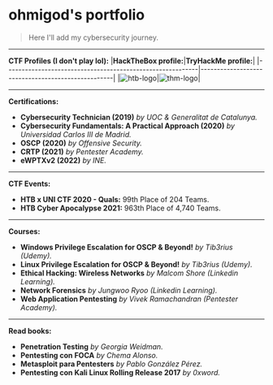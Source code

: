 # ohmigod's portfolio

>Here I'll add my cybersecurity journey.
_____

**CTF Profiles (I don't play lol):**
|**HackTheBox profile:**|**TryHackMe profile:**|
|-----------------------------------------------------------|---------------------------------------------------|
|![htb-logo](http://www.hackthebox.eu/badge/image/86046.jpg)|![thm-logo](https://i.ibb.co/pJr2hXL/ohmigod-1.png)|
_____

**Certifications:**

* **Cybersecurity Technician (2019)** _by UOC & Generalitat de Catalunya._
* **Cybersecurity Fundamentals: A Practical Approach (2020)** _by Universidad Carlos III de Madrid._
* **OSCP (2020)** _by Offensive Security._
* **CRTP (2021)** _by Pentester Academy._
* **eWPTXv2 (2022)** _by INE._

_____

**CTF Events:**

* **HTB x UNI CTF 2020 - Quals:** 99th Place of 204 Teams.
* **HTB Cyber Apocalypse 2021:** 963th Place of 4,740 Teams.  

_____

**Courses:**

* **Windows Privilege Escalation for OSCP & Beyond!** _by Tib3rius (Udemy)._
* **Linux Privilege Escalation for OSCP & Beyond!** _by Tib3rius (Udemy)._
* **Ethical Hacking: Wireless Networks** _by Malcom Shore (Linkedin Learning)._
* **Network Forensics** _by Jungwoo Ryoo (Linkedin Learning)._
* **Web Application Pentesting** _by Vivek Ramachandran (Pentester Academy)._

_____

**Read books:**
* **Penetration Testing** _by Georgia Weidman._
* **Pentesting con FOCA** _by Chema Alonso._
* **Metasploit para Pentesters** _by Pablo González Pérez._
* **Pentesting con Kali Linux Rolling Release 2017** _by 0xword._

